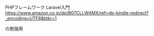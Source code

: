 PHPフレームワーク Laravel入門
https://www.amazon.co.jp/dp/B07CLLW4MX/ref=dp-kindle-redirect?_encoding=UTF8&btkr=1

の勉強用

